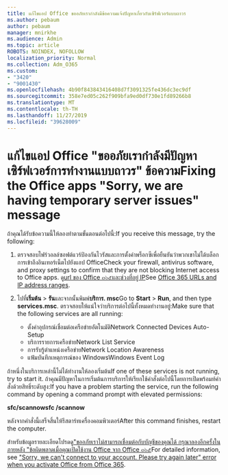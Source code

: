 ```yaml
---
title: แก้ไขแอป Office ขออภัยเรากำลังมีข้อความแจ้งปัญหาเกี่ยวกับเซิร์ฟเวอร์แบบถาวร
ms.author: pebaum
author: pebaum
manager: mnirkhe
ms.audience: Admin
ms.topic: article
ROBOTS: NOINDEX, NOFOLLOW
localization_priority: Normal
ms.collection: Adm_O365
ms.custom:
- "3420"
- "9001430"
ms.openlocfilehash: 4b90f843843416408d7f3091325fe436dc3ec9df
ms.sourcegitcommit: 358e7ed05c262f909bfa9ed0df730e1fd89266b8
ms.translationtype: MT
ms.contentlocale: th-TH
ms.lasthandoff: 11/27/2019
ms.locfileid: "39628009"
---
```

# <a name="fixing-the-office-apps-sorry-we-are-having-temporary-server-issues-message"></a><span data-ttu-id="d1941-102">แก้ไขแอป Office "ขออภัยเรากำลังมีปัญหาเซิร์ฟเวอร์การทำงานแบบถาวร" ข้อความ</span><span class="sxs-lookup"><span data-stu-id="d1941-102">Fixing the Office apps "Sorry, we are having temporary server issues" message</span></span>

<span data-ttu-id="d1941-103">ถ้าคุณได้รับข้อความนี้ให้ลองทำตามขั้นตอนต่อไปนี้:</span><span class="sxs-lookup"><span data-stu-id="d1941-103">If you receive this message, try the following:</span></span>

1. <span data-ttu-id="d1941-104">ตรวจสอบไฟร์วอลล์ซอฟต์แวร์ป้องกันไวรัสและการตั้งค่าพร็อกซีเพื่อยืนยันว่าพวกเขาไม่ได้บล็อกการเข้าถึงอินเทอร์เน็ตไปยังแอป Office</span><span class="sxs-lookup"><span data-stu-id="d1941-104">Check your firewall, antivirus software, and proxy settings to confirm that they are not blocking Internet access to Office apps.</span></span> <span data-ttu-id="d1941-105">ดู[url ของ Office ๓๖๕และช่วงที่อยู่ IP](https://docs.microsoft.com/office365/enterprise/urls-and-ip-address-ranges)</span><span class="sxs-lookup"><span data-stu-id="d1941-105">See [Office 365 URLs and IP address ranges](https://docs.microsoft.com/office365/enterprise/urls-and-ip-address-ranges).</span></span>

2. <span data-ttu-id="d1941-106">ไปที่**เริ่มต้น** > **รัน**และจากนั้นพิมพ์**บริการ. msc**</span><span class="sxs-lookup"><span data-stu-id="d1941-106">Go to **Start** > **Run**, and then type **services.msc**.</span></span> <span data-ttu-id="d1941-107">ตรวจสอบให้แน่ใจว่าบริการต่อไปนี้ทั้งหมดทำงานอยู่:</span><span class="sxs-lookup"><span data-stu-id="d1941-107">Make sure that the following services are all running:</span></span>
    - <span data-ttu-id="d1941-108">ตั้งค่าอุปกรณ์เชื่อมต่อเครือข่ายอัตโนมัติ</span><span class="sxs-lookup"><span data-stu-id="d1941-108">Network Connected Devices Auto-Setup</span></span>
    - <span data-ttu-id="d1941-109">บริการรายการเครือข่าย</span><span class="sxs-lookup"><span data-stu-id="d1941-109">Network List Service</span></span>
    - <span data-ttu-id="d1941-110">การรับรู้ตำแหน่งเครือข่าย</span><span class="sxs-lookup"><span data-stu-id="d1941-110">Network Location Awareness</span></span>
    - <span data-ttu-id="d1941-111">แฟ้มบันทึกเหตุการณ์ของ Windows</span><span class="sxs-lookup"><span data-stu-id="d1941-111">Windows Event Log</span></span>

<span data-ttu-id="d1941-112">ถ้าหนึ่งในบริการเหล่านี้ไม่ได้ทำงานให้ลองเริ่มต้น</span><span class="sxs-lookup"><span data-stu-id="d1941-112">If one of these services is not running, try to start it.</span></span> <span data-ttu-id="d1941-113">ถ้าคุณมีปัญหาในการเริ่มต้นการบริการให้เรียกใช้คำสั่งต่อไปนี้โดยการเปิดพร้อมท์คำสั่งด้วยสิทธิ์ระดับสูง:</span><span class="sxs-lookup"><span data-stu-id="d1941-113">If you have a problem starting the service, run the following command by opening a command prompt with elevated permissions:</span></span>

<span data-ttu-id="d1941-114">**sfc/scannow**</span><span class="sxs-lookup"><span data-stu-id="d1941-114">**sfc /scannow**</span></span>

<span data-ttu-id="d1941-115">หลังจากคำสั่งนี้เสร็จสิ้นให้รีสตาร์ทเครื่องคอมพิวเตอร์</span><span class="sxs-lookup"><span data-stu-id="d1941-115">After this command finishes, restart the computer.</span></span>

<span data-ttu-id="d1941-116">สำหรับข้อมูลรายละเอียดโปรดดู["ขออภัยเราไม่สามารถเชื่อมต่อกับบัญชีของคุณได้ กรุณาลองอีกครั้งในภายหลัง "ข้อผิดพลาดเมื่อคุณเปิดใช้งาน Office จาก Office ๓๖๕](https://docs.microsoft.com/office/troubleshoot/activation-installation/issue-when-activate-office-from-office-365)</span><span class="sxs-lookup"><span data-stu-id="d1941-116">For detailed information, see ["Sorry, we can't connect to your account. Please try again later" error when you activate Office from Office 365](https://docs.microsoft.com/office/troubleshoot/activation-installation/issue-when-activate-office-from-office-365).</span></span>